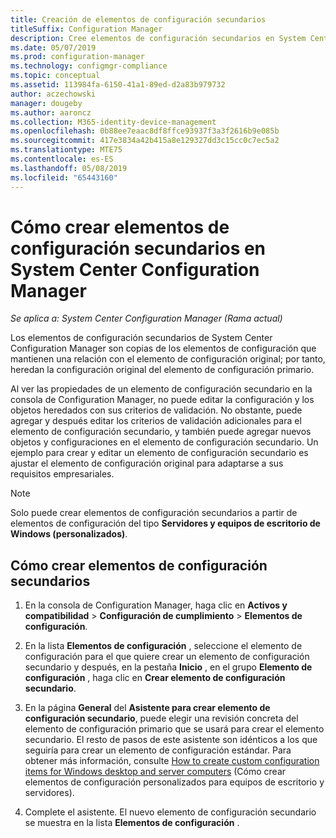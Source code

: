 ```yaml
---
title: Creación de elementos de configuración secundarios
titleSuffix: Configuration Manager
description: Cree elementos de configuración secundarios en System Center Configuration Manager.
ms.date: 05/07/2019
ms.prod: configuration-manager
ms.technology: configmgr-compliance
ms.topic: conceptual
ms.assetid: 113984fa-6150-41a1-89ed-d2a83b979732
author: aczechowski
manager: dougeby
ms.author: aaroncz
ms.collection: M365-identity-device-management
ms.openlocfilehash: 0b88ee7eaac8df8ffce93937f3a3f2616b9e085b
ms.sourcegitcommit: 417e3834a42b415a8e129327dd3c15cc0c7ec5a2
ms.translationtype: MTE75
ms.contentlocale: es-ES
ms.lasthandoff: 05/08/2019
ms.locfileid: "65443160"
---
```

# <a name="how-to-create-child-configuration-items-in-system-center-configuration-manager"></a>Cómo crear elementos de configuración secundarios en System Center Configuration Manager

*Se aplica a: System Center Configuration Manager (Rama actual)*

Los elementos de configuración secundarios de System Center Configuration Manager son copias de los elementos de configuración que mantienen una relación con el elemento de configuración original; por tanto, heredan la configuración original del elemento de configuración primario.  

Al ver las propiedades de un elemento de configuración secundario en la consola de Configuration Manager, no puede editar la configuración y los objetos heredados con sus criterios de validación. No obstante, puede agregar y después editar los criterios de validación adicionales para el elemento de configuración secundario, y también puede agregar nuevos objetos y configuraciones en el elemento de configuración secundario.
Un ejemplo para crear y editar un elemento de configuración secundario es ajustar el elemento de configuración original para adaptarse a sus requisitos empresariales.  

> [!NOTE]  
>  Solo puede crear elementos de configuración secundarios a partir de elementos de configuración del tipo **Servidores y equipos de escritorio de Windows (personalizados)**.  

## <a name="to-create-a-child-configuration-item"></a>Cómo crear elementos de configuración secundarios  

1.  En la consola de Configuration Manager, haga clic en **Activos y compatibilidad** > **Configuración de cumplimiento** > **Elementos de configuración**.  

3.  En la lista **Elementos de configuración** , seleccione el elemento de configuración para el que quiere crear un elemento de configuración secundario y después, en la pestaña **Inicio** , en el grupo **Elemento de configuración** , haga clic en **Crear elemento de configuración secundario**.  

4.  En la página **General** del **Asistente para crear elemento de configuración secundario**, puede elegir una revisión concreta del elemento de configuración primario que se usará para crear el elemento secundario. El resto de pasos de este asistente son idénticos a los que seguiría para crear un elemento de configuración estándar. Para obtener más información, consulte [How to create custom configuration items for Windows desktop and server computers](../../compliance/deploy-use/create-custom-configuration-items-for-windows-desktop-and-server-computers-managed-with-the-client.md) (Cómo crear elementos de configuración personalizados para equipos de escritorio y servidores).  

5.  Complete el asistente. El nuevo elemento de configuración secundario se muestra en la lista **Elementos de configuración** .  
